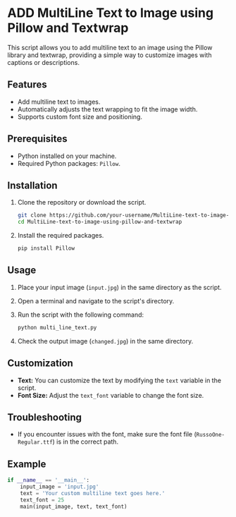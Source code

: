 # ADD MultiLine Text to Image using Pillow and Textwrap

This script allows you to add multiline text to an image using the Pillow library and textwrap, providing a simple way to customize images with captions or descriptions.

## Features

- Add multiline text to images.
- Automatically adjusts the text wrapping to fit the image width.
- Supports custom font size and positioning.

## Prerequisites

- Python installed on your machine.
- Required Python packages: `Pillow`.

## Installation

1. Clone the repository or download the script.

    ```bash
    git clone https://github.com/your-username/MultiLine-text-to-image-using-pillow-and-textwrap.git
    cd MultiLine-text-to-image-using-pillow-and-textwrap
    ```

2. Install the required packages.

    ```bash
    pip install Pillow
    ```

## Usage

1. Place your input image (`input.jpg`) in the same directory as the script.

2. Open a terminal and navigate to the script's directory.

3. Run the script with the following command:

    ```bash
    python multi_line_text.py
    ```

4. Check the output image (`changed.jpg`) in the same directory.

## Customization

- **Text:** You can customize the text by modifying the `text` variable in the script.
- **Font Size:** Adjust the `text_font` variable to change the font size.

## Troubleshooting

- If you encounter issues with the font, make sure the font file (`RussoOne-Regular.ttf`) is in the correct path.

## Example

```python
if __name__ == '__main__':
    input_image = 'input.jpg'
    text = 'Your custom multiline text goes here.'
    text_font = 25
    main(input_image, text, text_font)
